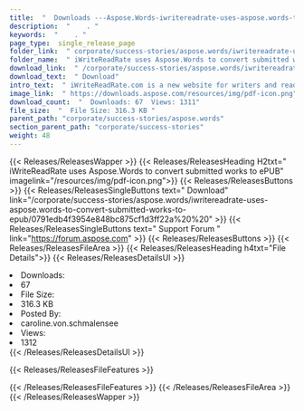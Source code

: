 ```yaml
---
title:  "  Downloads ---Aspose.Words-iwritereadrate-uses-aspose.words-to-convert-submitted-works-to-epub . " 
description:  "    . " 
keywords:  "    . " 
page_type:  single_release_page
folder_link:  " corporate/success-stories/aspose.words/iwritereadrate-uses-aspose.words-to-convert-submitted-works-to-epub/"
folder_name:  " iWriteReadRate uses Aspose.Words to convert submitted works to ePUB"
download_link:  " /corporate/success-stories/aspose.words/iwritereadrate-uses-aspose.words-to-convert-submitted-works-to-epub/0791edb4f3954e848bc875cf1d3ff22a"
download_text:  " Download"
intro_text:  " iWriteReadRate.com is a new website for writers and readers of literature in all..."
image_link:  " https://downloads.aspose.com/resources/img/pdf-icon.png"
download_count:  "  Downloads: 67  Views: 1311"
file_size:  "  File Size: 316.3 KB "
parent_path: "corporate/success-stories/aspose.words"
section_parent_path: "corporate/success-stories"
weight: 48 
---
```


{{< Releases/ReleasesWapper >}}
  {{< Releases/ReleasesHeading H2txt=" iWriteReadRate uses Aspose.Words to convert submitted works to ePUB" imagelink="/resources/img/pdf-icon.png">}}
  {{< Releases/ReleasesButtons >}}
    {{< Releases/ReleasesSingleButtons text=" Download" link="/corporate/success-stories/aspose.words/iwritereadrate-uses-aspose.words-to-convert-submitted-works-to-epub/0791edb4f3954e848bc875cf1d3ff22a%20%20" >}}
    {{< Releases/ReleasesSingleButtons text=" Support Forum " link="https://forum.aspose.com" >}}
  {{< Releases/ReleasesButtons >}}
  {{< Releases/ReleasesFileArea >}}
    {{< Releases/ReleasesHeading h4txt="File Details">}}
    {{< Releases/ReleasesDetailsUl >}}
             <li>Downloads:</li><li>67</li><li>File Size:</li><li>316.3 KB</li><li>Posted By:</li><li>caroline.von.schmalensee</li><li>Views:</li><li>1312</li>
    {{< /Releases/ReleasesDetailsUl >}}

  {{< Releases/ReleasesFileFeatures >}}
      
  {{< /Releases/ReleasesFileFeatures >}}
 {{< /Releases/ReleasesFileArea >}}
{{< /Releases/ReleasesWapper >}}


